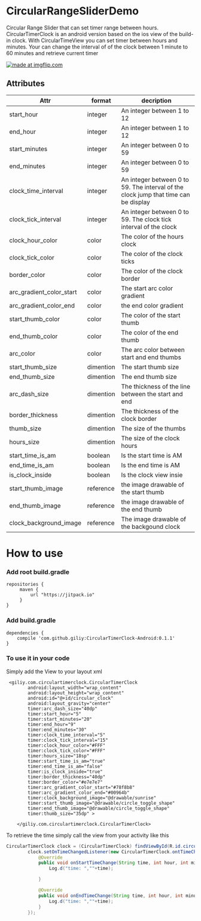 # CircularRangeSliderDemo

Circular Range Slider that can set timer range between hours.
CircularTimerClock is an android version based on the ios view of the build-in clock.
With CircularTimeView you can set timer between hours and minutes. 
Your can change the interval of of the clock between 1 minute to 60 minutes and retrieve current timer

<a href="https://imgflip.com/gif/1zpcf0"><img src="https://i.imgflip.com/1zpcf0.gif" title="made at imgflip.com"/></a>

## Attributes

| Attr  | format | decription |
| ------------- | ------------- | ------------- |
| start_hour  | integer  | An integer between 1 to 12  |
| end_hour  | integer  | An integer between 1 to 12  |
| start_minutes  | integer  | An integer between 0 to 59  |
| end_minutes  | integer  | An integer between 0 to 59  |
| clock_time_interval  | integer  | An integer between 0 to 59. The interval of the clock jump that time can be display|
| clock_tick_interval  | integer  | An integer between 0 to 59. The clock tick interval of the clock |
| clock_hour_color  | color  | The color of the hours clock  |
| clock_tick_color  | color  | The color of the clock ticks  |
| border_color  | color  | The color of the clock border  |
| arc_gradient_color_start  | color  | The start arc color gradient  |
| arc_gradient_color_end  | color  | the end color gradient  |
| start_thumb_color  | color  | The color of the start thumb |
| end_thumb_color  | color  | The color of the end thumb  |
|  arc_color | color  | The arc color between start and end thumbs  |
|  start_thumb_size | dimention  | The start thumb size  |
|  end_thumb_size | dimention  | The end thumb size  |
| arc_dash_size  | dimention  | The thickness of the line between the start and end  |
| border_thickness  | dimention  | The thickness of the clock border  |
| thumb_size  | dimention  | The size of the thumbs  |
| hours_size  | dimention  | The size of the clock hours  |
| start_time_is_am  | boolean  | Is the start time is AM  |
| end_time_is_am  | boolean  | Is the end time is AM  |
| is_clock_inside  | boolean  | Is the clock view insie  |
| start_thumb_image  | reference  | the image drawable of the start thumb  |
| end_thumb_image  | reference  | the image drawable of the end thumb  |
| clock_background_image  | reference  | The image drawable of the backgound clock  |

# How to use

### Add root build.gradle
```
repositories {
     maven {
         url "https://jitpack.io"
     }
}
```

### Add build.gradle
```
dependencies {
    compile 'com.github.giliy:CircularTimerClock-Android:0.1.1'
}
```

### To use it in your code
Simply add the View to your layout xml

```
 <giliy.com.circulartimerclock.CircularTimerClock
        android:layout_width="wrap_content"
        android:layout_height="wrap_content"
        android:id="@+id/circular_clock"
        android:layout_gravity="center"
        timer:arc_dash_size="40dp"
        timer:start_hour="5"
        timer:start_minutes="20"
        timer:end_hour="9"
        timer:end_minutes="30"
        timer:clock_time_interval="5"
        timer:clock_tick_interval="15"
        timer:clock_hour_color="#FFF"
        timer:clock_tick_color="#FFF"
        timer:hours_size="18sp"
        timer:start_time_is_am="true"
        timer:end_time_is_am="false"
        timer:is_clock_inside="true"
        timer:border_thickness="40dp"
        timer:border_color="#e7e7e7"
        timer:arc_gradient_color_start="#78f8b8"
        timer:arc_gradient_color_end="#00964b"
        timer:clock_background_image="@drawable/sunrise"
        timer:start_thumb_image="@drawable/circle_toggle_shape"
        timer:end_thumb_image="@drawable/circle_toggle_shape"
        timer:thumb_size="35dp" >

    </giliy.com.circulartimerclock.CircularTimerClock>
```
To retrieve the time simply call the view from your activity like this
```java
CircularTimerClock clock = (CircularTimerClock) findViewById(R.id.circular_clock);
        clock.setOnTimeChangedListener(new CircularTimerClock.ontTimeChanged() {
            @Override
            public void onStartTimeChange(String time, int hour, int minutes,boolean isAM) {
                Log.d("time: ",""+time);

            }

            @Override
            public void onEndTimeChange(String time, int hour, int minutes, boolean isAM) {
                Log.d("time: ",""+time);
            }
        });
```
